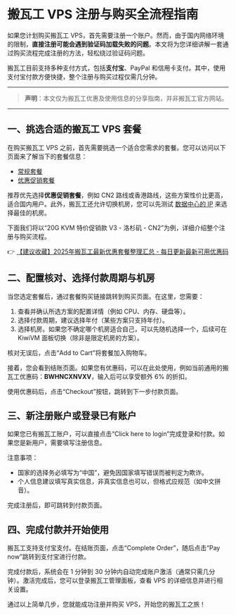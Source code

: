 # 搬瓦工 VPS 注册与购买全流程指南

如果您计划购买搬瓦工 VPS，首先需要注册一个账户。然而，由于国内网络环境的限制，**直接注册可能会遇到验证码加载失败的问题**。本文将为您详细讲解一套通过购买流程完成注册的方法，轻松绕过验证码问题。

搬瓦工目前支持多种支付方式，包括**支付宝**、PayPal 和信用卡支付。其中，使用支付宝付款方便快捷，整个注册与购买过程仅需几分钟。

---

> **声明**：本文仅为搬瓦工优惠及使用信息的分享指南，并非搬瓦工官方网站。

---

## 一、挑选合适的搬瓦工 VPS 套餐

在购买搬瓦工 VPS 之前，首先需要挑选一个适合您需求的套餐。您可以访问以下页面来了解当下的套餐信息：

- [常规套餐](https://bit.ly/banwagon)  
- [优惠促销套餐](https://bit.ly/banwagon)

推荐优先选择**优惠促销套餐**，例如 CN2 路线或香港路线，这些方案性价比更高，适合国内用户。此外，搬瓦工还允许切换机房，您可以先测试 [数据中心的 IP](https://bit.ly/banwagon) 来选择最佳的机房。

下面我们将以“20G KVM 特价促销款 V3 - 洛杉矶 - CN2”为例，详细介绍整个注册与购买流程。

👉 [【建议收藏】2025年搬瓦工最新优惠套餐整理汇总 - 每日更新最新可用优惠码](https://bit.ly/banwagon)

## 二、配置核对、选择付款周期与机房

当您选定套餐后，通过套餐购买链接跳转到购买页面。在这里，您需要：

1. 查看并确认所选方案的配置详情（例如 CPU、内存、硬盘等）。
2. 选择付款周期，建议选择年付（某些方案只支持年付）。
3. 选择机房。如果您不确定哪个机房适合自己，可以先随机选择一个，后续可在 KiwiVM 面板切换（除非是限定机房的方案）。

核对无误后，点击“Add to Cart”将套餐加入购物车。

接着，您会看到结账页面。如果您有优惠码，可以在此处使用，例如当前通用的搬瓦工优惠码：**BWHNCXNVXV**，输入后可以享受额外 6% 的折扣。

使用优惠码后，点击“Checkout”按钮，跳转到下一步付款页面。

## 三、新注册账户或登录已有账户

如果您已有搬瓦工账户，可以直接点击“Click here to login”完成登录和付款。如果您是新用户，需要填写注册信息。

注意事项：

- 国家的选择务必填写为“中国”，避免因国家填写错误而被判定为欺诈。
- 个人信息建议填写真实信息，非真实信息也可以，但格式应规范（如中文拼音）。

完成注册后，即可跳转到付款页面。

## 四、完成付款并开始使用

搬瓦工支持支付宝支付。在结账页面，点击“Complete Order”，随后点击“Pay now”跳转到支付宝进行付款。

完成付款后，系统会在 1 分钟到 30 分钟内自动完成账户激活（通常只需几分钟）。激活完成后，您可以登录搬瓦工管理面板，查看 VPS 的详细信息并进行相关设置。

通过以上简单几步，您就能成功注册并购买 VPS，开始您的搬瓦工之旅！